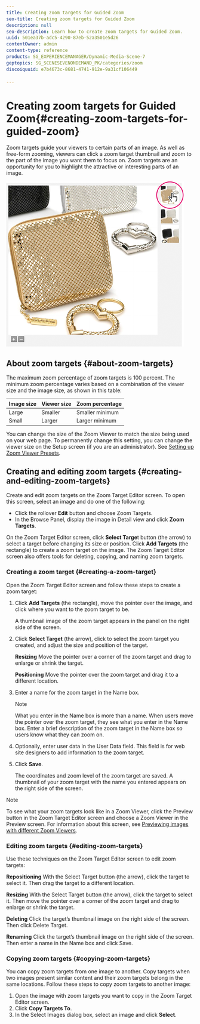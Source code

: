 ```yaml
---
title: Creating zoom targets for Guided Zoom
seo-title: Creating zoom targets for Guided Zoom
description: null
seo-description: Learn how to create zoom targets for Guided Zoom.
uuid: 501ea37b-adc5-4290-87eb-52a3501e5d26
contentOwner: admin
content-type: reference
products: SG_EXPERIENCEMANAGER/Dynamic-Media-Scene-7
geptopics: SG_SCENESEVENONDEMAND_PK/categories/zoom
discoiquuid: e7b4673c-8681-4741-912e-9a31cf106449

---
```


# Creating zoom targets for Guided Zoom{#creating-zoom-targets-for-guided-zoom}

Zoom targets guide your viewers to certain parts of an image. As well as free-form zooming, viewers can click a zoom target thumbnail and zoom to the part of the image you want them to focus on. Zoom targets are an opportunity for you to highlight the attractive or interesting parts of an image.

![Creating zoom targets for Guided Zoom](/help/assets/zo_guided_zoom.png)

## About zoom targets {#about-zoom-targets}

The maximum zoom percentage of zoom targets is 100 percent. The minimum zoom percentage varies based on a combination of the viewer size and the image size, as shown in this table:

|Image size|Viewer size|Zoom percentage|
|--- |--- |--- |
|Large|Smaller|Smaller minimum|
|Small|Larger|Larger minimum|

You can change the size of the Zoom Viewer to match the size being used on your web page. To permanently change this setting, you can change the viewer size on the Setup screen (if you are an administrator). See [Setting up Zoom Viewer Presets](setting-zoom-viewer-presets.md#setting_up_zoom_viewer_presets).

## Creating and editing zoom targets {#creating-and-editing-zoom-targets}

Create and edit zoom targets on the Zoom Target Editor screen. To open this screen, select an image and do one of the following:

* Click the rollover **Edit** button and choose Zoom Targets.
* In the Browse Panel, display the image in Detail view and click **Zoom Targets**.

On the Zoom Target Editor screen, click **Select Targe**t button (the arrow) to select a target before changing its size or position. Click **Add Targets** (the rectangle) to create a zoom target on the image. The Zoom Target Editor screen also offers tools for deleting, copying, and naming zoom targets.

### Creating a zoom target {#creating-a-zoom-target}

Open the Zoom Target Editor screen and follow these steps to create a zoom target:

1. Click **Add Targets** (the rectangle), move the pointer over the image, and click where you want to the zoom target to be.

   A thumbnail image of the zoom target appears in the panel on the right side of the screen.

1. Click **Select Target** (the arrow), click to select the zoom target you created, and adjust the size and position of the target.

   **Resizing** Move the pointer over a corner of the zoom target and drag to enlarge or shrink the target.

   **Positioning** Move the pointer over the zoom target and drag it to a different location.

1. Enter a name for the zoom target in the Name box.

   >[!NOTE]
   >
   >What you enter in the Name box is more than a name. When users move the pointer over the zoom target, they see what you enter in the Name box. Enter a brief description of the zoom target in the Name box so users know what they can zoom on.

1. Optionally, enter user data in the User Data field. This field is for web site designers to add information to the zoom target.
1. Click **Save**.

   The coordinates and zoom level of the zoom target are saved. A thumbnail of your zoom target with the name you entered appears on the right side of the screen.

>[!NOTE]
>
>To see what your zoom targets look like in a Zoom Viewer, click the Preview button in the Zoom Target Editor screen and choose a Zoom Viewer in the Preview screen. For information about this screen, see [Previewing images with different Zoom Viewers](previewing-image-assets-different-zoom.md#previewing_image_assets_with_different_zoom_viewers).

### Editing zoom targets {#editing-zoom-targets}

Use these techniques on the Zoom Target Editor screen to edit zoom targets:

**Repositioning** With the Select Target button (the arrow), click the target to select it. Then drag the target to a different location.

**Resizing** With the Select Target button (the arrow), click the target to select it. Then move the pointer over a corner of the zoom target and drag to enlarge or shrink the target.

**Deleting** Click the target’s thumbnail image on the right side of the screen. Then click Delete Target.

**Renaming** Click the target’s thumbnail image on the right side of the screen. Then enter a name in the Name box and click Save.

### Copying zoom targets {#copying-zoom-targets}

You can copy zoom targets from one image to another. Copy targets when two images present similar content and their zoom targets belong in the same locations. Follow these steps to copy zoom targets to another image:

1. Open the image with zoom targets you want to copy in the Zoom Target Editor screen. 
1. Click **Copy Targets To**.
1. In the Select Images dialog box, select an image and click **Select**.

